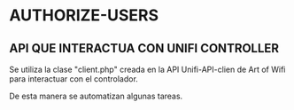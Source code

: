 # AUTHORIZE-USERS
##  API QUE INTERACTUA CON UNIFI CONTROLLER


Se utiliza la clase "client.php" creada en la API Unifi-API-clien de Art of Wifi para interactuar con el controlador.

De esta manera se automatizan algunas tareas.
